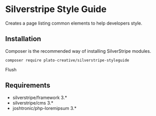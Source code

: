 # Silverstripe Style Guide

Creates a page listing common elements to help developers style.

## Installation

Composer is the recommended way of installing SilverStripe modules.
```
composer require plato-creative/silverstripe-styleguide
```

Flush

## Requirements

- silverstripe/framework 3.*
- silverstripe/cms 3.*
- joshtronic/php-loremipsum 3.*
